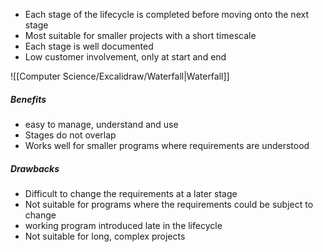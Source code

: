 - Each stage of the lifecycle is completed before moving onto the next stage
- Most suitable for smaller projects with a short timescale
- Each stage is well documented
- Low customer involvement, only at start and end

![[Computer Science/Excalidraw/Waterfall|Waterfall]]

##### Benefits
- easy to manage, understand and use
- Stages do not overlap
- Works well for smaller programs where requirements are understood

##### Drawbacks
- Difficult to change the requirements at a later stage
- Not suitable for programs where the requirements could be subject to change
- working program introduced late in the lifecycle
- Not suitable for long, complex projects
